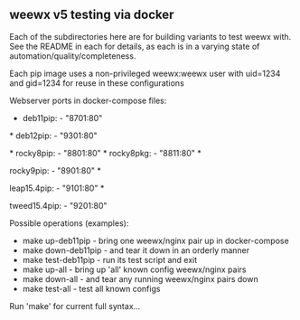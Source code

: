 
## weewx v5 testing via docker

Each of the subdirectories here are for building variants
to test weewx with.   See the README in each for details,
as each is in a varying state of automation/quality/completeness.

Each pip image uses a non-privileged weewx:weewx user
with uid=1234 and gid=1234 for reuse in these configurations

Webserver ports in docker-compose files:
* deb11pip:     - "8701:80"
<p>
* deb12pip:     - "9301:80"
<p>
* rocky8pip:    - "8801:80"
* rocky8pkg:    - "8811:80"
*
<p> rocky9pip:    - "8901:80"
*
<p> leap15.4pip:  - "9101:80"
*
<p> tweed15.4pip: - "9201:80"

Possible operations (examples):
*   make up-deb11pip - bring one weewx/nginx pair up in docker-compose
*   make down-deb11pip - and tear it down in an orderly manner
*   make test-deb11pip - run its test script and exit
*   make up-all - bring up 'all' known config weewx/nginx pairs
*   make down-all - and tear any running weewx/nginx pairs down
*   make test-all - test all known configs

Run 'make' for current full syntax...

